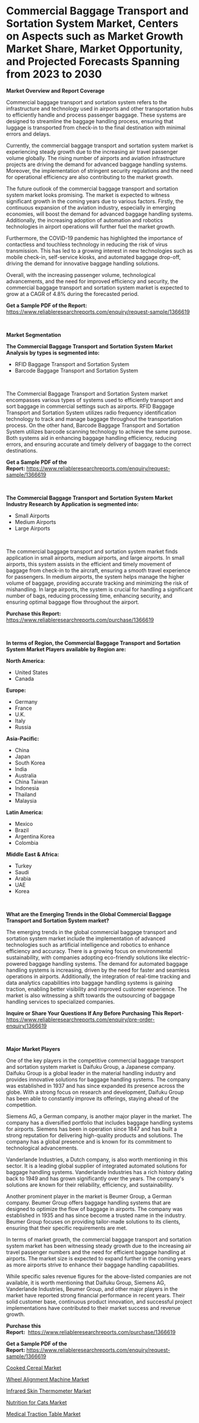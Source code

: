 <p><h1>Commercial Baggage Transport and Sortation System Market, Centers on Aspects such as Market Growth Market Share, Market Opportunity, and Projected Forecasts Spanning from 2023 to 2030</h1></p><p><strong>Market Overview and Report Coverage</strong></p>
<p><p>Commercial baggage transport and sortation system refers to the infrastructure and technology used in airports and other transportation hubs to efficiently handle and process passenger baggage. These systems are designed to streamline the baggage handling process, ensuring that luggage is transported from check-in to the final destination with minimal errors and delays.</p><p>Currently, the commercial baggage transport and sortation system market is experiencing steady growth due to the increasing air travel passenger volume globally. The rising number of airports and aviation infrastructure projects are driving the demand for advanced baggage handling systems. Moreover, the implementation of stringent security regulations and the need for operational efficiency are also contributing to the market growth.</p><p>The future outlook of the commercial baggage transport and sortation system market looks promising. The market is expected to witness significant growth in the coming years due to various factors. Firstly, the continuous expansion of the aviation industry, especially in emerging economies, will boost the demand for advanced baggage handling systems. Additionally, the increasing adoption of automation and robotics technologies in airport operations will further fuel the market growth.</p><p>Furthermore, the COVID-19 pandemic has highlighted the importance of contactless and touchless technology in reducing the risk of virus transmission. This has led to a growing interest in new technologies such as mobile check-in, self-service kiosks, and automated baggage drop-off, driving the demand for innovative baggage handling solutions.</p><p>Overall, with the increasing passenger volume, technological advancements, and the need for improved efficiency and security, the commercial baggage transport and sortation system market is expected to grow at a CAGR of 4.8% during the forecasted period.</p></p>
<p><strong>Get a Sample PDF of the Report:</strong> <a href="https://www.reliableresearchreports.com/enquiry/request-sample/1366619">https://www.reliableresearchreports.com/enquiry/request-sample/1366619</a></p>
<p>&nbsp;</p>
<p><strong>Market Segmentation</strong></p>
<p><strong>The Commercial Baggage Transport and Sortation System Market Analysis by types is segmented into:</strong></p>
<p><ul><li>RFID Baggage Transport and Sortation System</li><li>Barcode Baggage Transport and Sortation System</li></ul></p>
<p>&nbsp;</p>
<p><p>The Commercial Baggage Transport and Sortation System market encompasses various types of systems used to efficiently transport and sort baggage in commercial settings such as airports. RFID Baggage Transport and Sortation System utilizes radio frequency identification technology to track and manage baggage throughout the transportation process. On the other hand, Barcode Baggage Transport and Sortation System utilizes barcode scanning technology to achieve the same purpose. Both systems aid in enhancing baggage handling efficiency, reducing errors, and ensuring accurate and timely delivery of baggage to the correct destinations.</p></p>
<p><strong>Get a Sample PDF of the Report:</strong>&nbsp;<a href="https://www.reliableresearchreports.com/enquiry/request-sample/1366619">https://www.reliableresearchreports.com/enquiry/request-sample/1366619</a></p>
<p>&nbsp;</p>
<p><strong>The Commercial Baggage Transport and Sortation System Market Industry Research by Application is segmented into:</strong></p>
<p><ul><li>Small Airports</li><li>Medium Airports</li><li>Large Airports</li></ul></p>
<p>&nbsp;</p>
<p><p>The commercial baggage transport and sortation system market finds application in small airports, medium airports, and large airports. In small airports, this system assists in the efficient and timely movement of baggage from check-in to the aircraft, ensuring a smooth travel experience for passengers. In medium airports, the system helps manage the higher volume of baggage, providing accurate tracking and minimizing the risk of mishandling. In large airports, the system is crucial for handling a significant number of bags, reducing processing time, enhancing security, and ensuring optimal baggage flow throughout the airport.</p></p>
<p><strong>Purchase this Report:</strong>&nbsp; <a href="https://www.reliableresearchreports.com/purchase/1366619">https://www.reliableresearchreports.com/purchase/1366619</a></p>
<p>&nbsp;</p>
<p><strong>In terms of Region, the Commercial Baggage Transport and Sortation System Market Players available by Region are:</strong></p>
<p>
    <p> <strong> North America: </strong>
        <ul>
            <li>United States</li>
            <li>Canada</li>
        </ul>
        </p> 
    <p> <strong> Europe: </strong>
        <ul>
            <li>Germany</li>
            <li>France</li>
            <li>U.K.</li>
            <li>Italy</li>
            <li>Russia</li>
        </ul>
        </p> 
    <p> <strong> Asia-Pacific: </strong>
        <ul>
            <li>China</li>
            <li>Japan</li>
            <li>South Korea</li>
            <li>India</li>
            <li>Australia</li>
            <li>China Taiwan</li>
            <li>Indonesia</li>
            <li>Thailand</li>
            <li>Malaysia</li>
        </ul>
        </p> 
    <p> <strong> Latin America: </strong>
        <ul>
            <li>Mexico</li>
            <li>Brazil</li>
            <li>Argentina Korea</li>
            <li>Colombia</li>
        </ul>
        </p> 
    <p> <strong> Middle East & Africa: </strong>
        <ul>
            <li>Turkey</li>
            <li>Saudi</li>
            <li>Arabia</li>
            <li>UAE</li>
            <li>Korea</li>
        </ul>
    </p>
    </p>
<p>&nbsp;</p>
<p><strong>What are the Emerging Trends in the Global Commercial Baggage Transport and Sortation System market?</strong></p>
<p><p>The emerging trends in the global commercial baggage transport and sortation system market include the implementation of advanced technologies such as artificial intelligence and robotics to enhance efficiency and accuracy. There is a growing focus on environmental sustainability, with companies adopting eco-friendly solutions like electric-powered baggage handling systems. The demand for automated baggage handling systems is increasing, driven by the need for faster and seamless operations in airports. Additionally, the integration of real-time tracking and data analytics capabilities into baggage handling systems is gaining traction, enabling better visibility and improved customer experience. The market is also witnessing a shift towards the outsourcing of baggage handling services to specialized companies.</p></p>
<p><strong>Inquire or Share Your Questions If Any Before Purchasing This Report</strong>- <a href="https://www.reliableresearchreports.com/enquiry/pre-order-enquiry/1366619">https://www.reliableresearchreports.com/enquiry/pre-order-enquiry/1366619</a></p>
<p>&nbsp;</p>
<p><strong>Major Market Players</strong></p>
<p><p>One of the key players in the competitive commercial baggage transport and sortation system market is Daifuku Group, a Japanese company. Daifuku Group is a global leader in the material handling industry and provides innovative solutions for baggage handling systems. The company was established in 1937 and has since expanded its presence across the globe. With a strong focus on research and development, Daifuku Group has been able to constantly improve its offerings, staying ahead of the competition.</p><p>Siemens AG, a German company, is another major player in the market. The company has a diversified portfolio that includes baggage handling systems for airports. Siemens has been in operation since 1847 and has built a strong reputation for delivering high-quality products and solutions. The company has a global presence and is known for its commitment to technological advancements.</p><p>Vanderlande Industries, a Dutch company, is also worth mentioning in this sector. It is a leading global supplier of integrated automated solutions for baggage handling systems. Vanderlande Industries has a rich history dating back to 1949 and has grown significantly over the years. The company's solutions are known for their reliability, efficiency, and sustainability.</p><p>Another prominent player in the market is Beumer Group, a German company. Beumer Group offers baggage handling systems that are designed to optimize the flow of baggage in airports. The company was established in 1935 and has since become a trusted name in the industry. Beumer Group focuses on providing tailor-made solutions to its clients, ensuring that their specific requirements are met.</p><p>In terms of market growth, the commercial baggage transport and sortation system market has been witnessing steady growth due to the increasing air travel passenger numbers and the need for efficient baggage handling at airports. The market size is expected to expand further in the coming years as more airports strive to enhance their baggage handling capabilities.</p><p>While specific sales revenue figures for the above-listed companies are not available, it is worth mentioning that Daifuku Group, Siemens AG, Vanderlande Industries, Beumer Group, and other major players in the market have reported strong financial performance in recent years. Their solid customer base, continuous product innovation, and successful project implementations have contributed to their market success and revenue growth.</p></p>
<p><strong>Purchase this Report:</strong>&nbsp;&nbsp;<a href="https://www.reliableresearchreports.com/purchase/1366619">https://www.reliableresearchreports.com/purchase/1366619</a></p>
<p></p>
<p><strong>Get a Sample PDF of the Report:</strong>&nbsp;<a href="https://www.reliableresearchreports.com/enquiry/request-sample/1366619">https://www.reliableresearchreports.com/enquiry/request-sample/1366619</a></p>
<p><p><a href="https://www.linkedin.com/pulse/cooked-cereal-market-size-growth-forecast-from-2023-2030-aboutale-hiotc/">Cooked Cereal Market</a></p><p><a href="https://www.linkedin.com/pulse/wheel-alignment-machine-market-size-share-global-analysis-bamye/">Wheel Alignment Machine Market</a></p><p><a href="https://medium.com/@elzaziemann1943/infrared-skin-thermometer-market-size-cagr-trends-2024-2030-9aebf2d4585f">Infrared Skin Thermometer Market</a></p><p><a href="https://www.linkedin.com/pulse/nutrition-cats-market-share-amp-new-trends-analysis-report-type-cznwc/">Nutrition for Cats Market</a></p><p><a href="https://medium.com/@vallieemard78/medical-traction-table-market-size-cagr-trends-2024-2030-bf9174efebe8">Medical Traction Table Market</a></p></p>